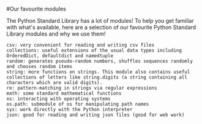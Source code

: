 #Our favourite modules

The Python Standard Library has a lot of modules! To help you get familiar with what's available, here are a selection of our favourite Python Standard Library modules and why we use them!

    csv: very convenient for reading and writing csv files
    collections: useful extensions of the usual data types including OrderedDict, defaultdict and namedtuple
    random: generates pseudo-random numbers, shuffles sequences randomly and chooses random items
    string: more functions on strings. This module also contains useful collections of letters like string.digits (a string containing all characters which are valid digits).
    re: pattern-matching in strings via regular expressions
    math: some standard mathematical functions
    os: interacting with operating systems
    os.path: submodule of os for manipulating path names
    sys: work directly with the Python interpreter
    json: good for reading and writing json files (good for web work)
